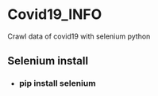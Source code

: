# Covid19_INFO
 Crawl data of covid19 with selenium python
## Selenium install
* ### pip install selenium